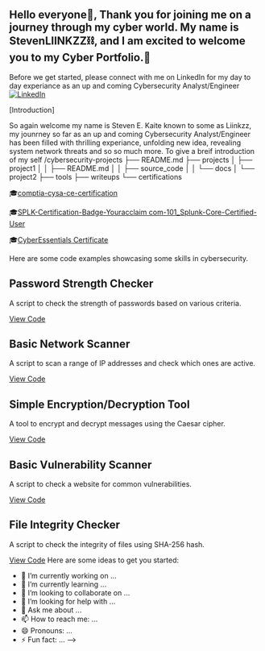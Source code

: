 ## Hello everyone👋, Thank you for joining me on a journey through my cyber world. My name is StevenLIINKZZ⛓️, and I am excited to welcome you to my Cyber Portfolio.👋
Before we get started, please connect with me on LinkedIn for my day to day experiance as an up and coming Cybersecurity Analyst/Engineer [![LinkedIn](https://img.shields.io/badge/LinkedIn-Profile-blue)](https://www.linkedin.com/in/stevenkaite24)


[Introduction]

So again welcome my name is Steven E. Kaite known to some as Liinkzz, my jounrney so far as an up and coming Cybersecurity Analyst/Engineer has been filled with thrilling experiance, unfolding new idea, revealing system network threats and so so much more. To give a breif introduction of my self 
/cybersecurity-projects
├── README.md
├── projects
│   ├── project1
│   │   ├── README.md
│   │   ├── source_code
│   │   └── docs
│   └── project2
├── tools
├── writeups
└── certifications

🎓[comptia-cysa-ce-certification](https://github.com/STEVENLIINKZZ/STEVENLIINKZZ/assets/172217698/0a0b4e3e-08c2-4743-93bc-c237d396e82c)

🎓[SPLK-Certification-Badge-Youracclaim com-101_Splunk-Core-Certified-User](https://github.com/STEVENLIINKZZ/STEVENLIINKZZ/assets/172217698/60f2b8a1-1e62-4ec3-92fb-ecb47c627f66)

🎓[CyberEssentials Certificate](https://github.com/STEVENLIINKZZ/STEVENLIINKZZ/assets/172217698/09a2af7c-b273-4523-afc8-eb338b5b64c4)





Here are some code examples showcasing some skills in cybersecurity.

## Password Strength Checker
A script to check the strength of passwords based on various criteria.

[View Code](password_checker.py)

## Basic Network Scanner
A script to scan a range of IP addresses and check which ones are active.

[View Code](network_scanner.py)

## Simple Encryption/Decryption Tool
A tool to encrypt and decrypt messages using the Caesar cipher.

[View Code](encryption_tool.py)

## Basic Vulnerability Scanner
A script to check a website for common vulnerabilities.

[View Code](vulnerability_scanner.py)

## File Integrity Checker
A script to check the integrity of files using SHA-256 hash.

[View Code](file_integrity_checker.py)
Here are some ideas to get you started:

- 🔭 I’m currently working on ...
- 🌱 I’m currently learning ...
- 👯 I’m looking to collaborate on ...
- 🤔 I’m looking for help with ...
- 💬 Ask me about ...
- 📫 How to reach me: ...
- 😄 Pronouns: ...
- ⚡ Fun fact: ...
-->
